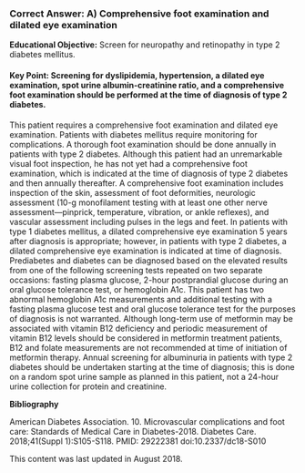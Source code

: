
### Correct Answer: A) Comprehensive foot examination and dilated eye examination 

**Educational Objective:** Screen for neuropathy and retinopathy in type 2 diabetes mellitus.

#### **Key Point:** Screening for dyslipidemia, hypertension, a dilated eye examination, spot urine albumin-creatinine ratio, and a comprehensive foot examination should be performed at the time of diagnosis of type 2 diabetes.

This patient requires a comprehensive foot examination and dilated eye examination. Patients with diabetes mellitus require monitoring for complications. A thorough foot examination should be done annually in patients with type 2 diabetes. Although this patient had an unremarkable visual foot inspection, he has not yet had a comprehensive foot examination, which is indicated at the time of diagnosis of type 2 diabetes and then annually thereafter. A comprehensive foot examination includes inspection of the skin, assessment of foot deformities, neurologic assessment (10-g monofilament testing with at least one other nerve assessment—pinprick, temperature, vibration, or ankle reflexes), and vascular assessment including pulses in the legs and feet. In patients with type 1 diabetes mellitus, a dilated comprehensive eye examination 5 years after diagnosis is appropriate; however, in patients with type 2 diabetes, a dilated comprehensive eye examination is indicated at time of diagnosis.
Prediabetes and diabetes can be diagnosed based on the elevated results from one of the following screening tests repeated on two separate occasions: fasting plasma glucose, 2-hour postprandial glucose during an oral glucose tolerance test, or hemoglobin A1c. This patient has two abnormal hemoglobin A1c measurements and additional testing with a fasting plasma glucose test and oral glucose tolerance test for the purposes of diagnosis is not warranted.
Although long-term use of metformin may be associated with vitamin B12 deficiency and periodic measurement of vitamin B12 levels should be considered in metformin treatment patients, B12 and folate measurements are not recommended at time of initiation of metformin therapy.
Annual screening for albuminuria in patients with type 2 diabetes should be undertaken starting at the time of diagnosis; this is done on a random spot urine sample as planned in this patient, not a 24-hour urine collection for protein and creatinine.

**Bibliography**

American Diabetes Association. 10. Microvascular complications and foot care: Standards of Medical Care in Diabetes-2018. Diabetes Care. 2018;41(Suppl 1):S105-S118. PMID: 29222381 doi:10.2337/dc18-S010

This content was last updated in August 2018.